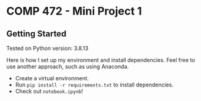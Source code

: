 # COMP 472 - Mini Project 1

## Getting Started

Tested on Python version: 3.8.13

Here is how I set up my environment and install dependencies. Feel free to use another approach, such as using Anaconda.

- Create a virtual environment.
- Run `pip install -r requirements.txt` to install dependencies.
- Check out `notebook.ipynb`!
